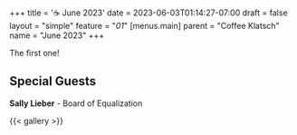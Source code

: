 +++
title = '☕ June 2023'
date = 2023-06-03T01:14:27-07:00
draft = false
layout = "simple"
feature = "*01*"
[menus.main]
    parent = "Coffee Klatsch"
    name = "June 2023"
+++

The first one!

## Special Guests

**Sally Lieber** - Board of Equalization

{{< gallery >}}
